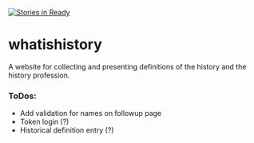 [![Stories in Ready](https://badge.waffle.io/ezmiller/whatishistory.png?label=ready&title=Ready)](https://waffle.io/ezmiller/whatishistory)
# whatishistory
A website for collecting and presenting definitions of the history and the history profession.

### ToDos:
* Add validation for names on followup page
* Token login (?)
* Historical definition entry (?)
